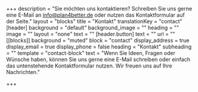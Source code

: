 +++
description = "Sie möchten uns kontaktieren? Schreiben Sie uns gerne eine E-Mail an info@plan4better.de oder nutzen das Kontaktformular auf der Seite."
layout = "blocks"
title = "Kontakt"
translationKey = "contact"
[header]
background = "default"
background_image = ""
heading = ""
image = ""
layout = "none"
text = ""
[header.button]
text = ""
url = ""
[[blocks]]
background = "muted"
block = "contact"
display_address = true
display_email = true
display_phone = false
heading = "Kontakt"
subheading = ""
template = "contact-block"
text = "Wenn Sie Ideen, Fragen oder Wünsche haben, können Sie uns gerne eine E-Mail schreiben oder einfach das untenstehende Kontaktformular nutzen. Wir freuen uns auf Ihre Nachrichten."

+++

